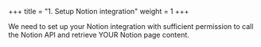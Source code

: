 +++
title = "1. Setup Notion integration"
weight = 1
+++


We need to set up your Notion integration with sufficient permission to call the Notion API and retrieve YOUR Notion page content.


